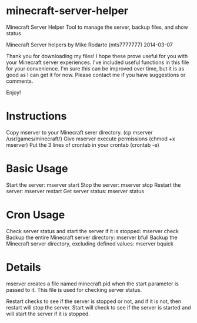 minecraft-server-helper
=======================

Minecraft Server Helper Tool to manage the server, backup files, and show status

Minecraft Server helpers by Mike Rodarte (mts7777777)
2014-03-07

Thank you for downloading my files! I hope these prove useful for you with your
Minecraft server experiences. I've included useful functions in this file for 
your convenience. I'm sure this can be improved over time, but it is as good as 
I can get it for now. Please contact me if you have suggestions or comments.

Enjoy!

Instructions
====================
Copy mserver to your Minecraft serer directory. (cp mserver /usr/games/minecraft/)
Give mserver execute permissions (chmod +x mserver)
Put the 3 lines of crontab in your crontab (crontab -e)

Basic Usage
====================
Start the server: mserver start
Stop the server: mserver stop
Restart the server: mserver restart
Get server status: mserver status

Cron Usage
====================
Check server status and start the server if it is stopped: mserver check
Backup the entire Minecraft server directory: mserver bfull
Backup the Minecraft server directory, excluding defined values: mserver bquick

Details
====================
mserver creates a file named minecraft.pid when the start parameter is passed to
it. This file is used for checking server status. 

Restart checks to see if the server is stopped or not, and if it is not, then 
restart will stop the server. Start will check to see if the server is started 
and will start the server if it is stopped.

